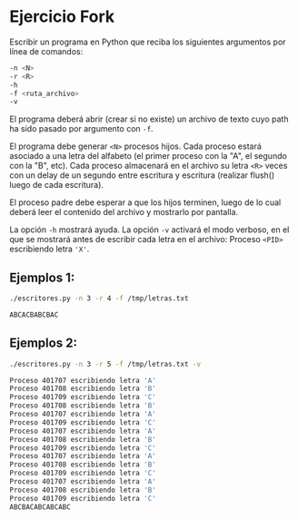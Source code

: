 # Ejercicio Fork

Escribir un programa en Python que reciba los siguientes argumentos por línea de comandos:

```bash
-n <N>
-r <R>
-h
-f <ruta_archivo>
-v
```

El programa deberá abrir (crear si no existe) un archivo de texto cuyo path ha sido pasado por argumento con ```-f```.

El programa debe generar ```<N>``` procesos hijos. Cada proceso estará asociado a una letra del alfabeto (el primer proceso con la "A", el segundo con la "B", etc). Cada proceso almacenará en el archivo su letra ```<R>``` veces con un delay de un segundo entre escritura y escritura (realizar flush() luego de cada escritura).

El proceso padre debe esperar a que los hijos terminen, luego de lo cual deberá leer el contenido del archivo y mostrarlo por pantalla.

La opción ```-h``` mostrará ayuda. La opción ```-v``` activará el modo verboso, en el que se mostrará antes de escribir cada letra en el archivo: Proceso ```<PID>``` escribiendo letra ```'X'```.


## Ejemplos 1:
```bash
./escritores.py -n 3 -r 4 -f /tmp/letras.txt

ABCACBABCBAC
```
## Ejemplos 2:
```bash
./escritores.py -n 3 -r 5 -f /tmp/letras.txt -v

Proceso 401707 escribiendo letra 'A'
Proceso 401708 escribiendo letra 'B'
Proceso 401709 escribiendo letra 'C'
Proceso 401708 escribiendo letra 'B'
Proceso 401707 escribiendo letra 'A'
Proceso 401709 escribiendo letra 'C'
Proceso 401707 escribiendo letra 'A'
Proceso 401708 escribiendo letra 'B'
Proceso 401709 escribiendo letra 'C'
Proceso 401707 escribiendo letra 'A'
Proceso 401708 escribiendo letra 'B'
Proceso 401709 escribiendo letra 'C'
Proceso 401707 escribiendo letra 'A'
Proceso 401708 escribiendo letra 'B'
Proceso 401709 escribiendo letra 'C'
ABCBACABCABCABC
```